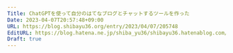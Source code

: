 ```yaml
---
Title: ChatGPTを使って自分のはてなブログとチャットするツールを作った
Date: 2023-04-07T20:57:48+09:00
URL: https://blog.shibayu36.org/entry/2023/04/07/205748
EditURL: https://blog.hatena.ne.jp/shiba_yu36/shibayu36.hatenablog.com/atom/entry/4207112889978900365
Draft: true
---
```



